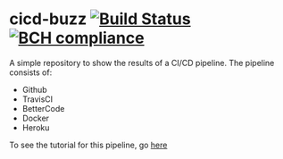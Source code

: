 # cicd-buzz [![Build Status](https://travis-ci.org/sconnel42/cicd-buzz.svg?branch=master)](https://travis-ci.org/sconnel42/cicd-buzz) [![BCH compliance](https://bettercodehub.com/edge/badge/sconnel42/cicd-buzz?branch=master)](https://bettercodehub.com/)

A simple repository to show the results of a CI/CD pipeline. The pipeline consists of:
* Github
* TravisCI
* BetterCode
* Docker
* Heroku

To see the tutorial for this pipeline, go [here](https://medium.com/bettercode/how-to-build-a-modern-ci-cd-pipeline-5faa01891a5b)
